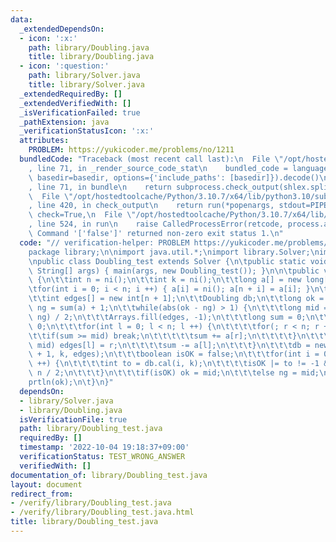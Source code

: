 ```yaml
---
data:
  _extendedDependsOn:
  - icon: ':x:'
    path: library/Doubling.java
    title: library/Doubling.java
  - icon: ':question:'
    path: library/Solver.java
    title: library/Solver.java
  _extendedRequiredBy: []
  _extendedVerifiedWith: []
  _isVerificationFailed: true
  _pathExtension: java
  _verificationStatusIcon: ':x:'
  attributes:
    PROBLEM: https://yukicoder.me/problems/no/1211
  bundledCode: "Traceback (most recent call last):\n  File \"/opt/hostedtoolcache/Python/3.10.7/x64/lib/python3.10/site-packages/onlinejudge_verify/documentation/build.py\"\
    , line 71, in _render_source_code_stat\n    bundled_code = language.bundle(stat.path,\
    \ basedir=basedir, options={'include_paths': [basedir]}).decode()\n  File \"/opt/hostedtoolcache/Python/3.10.7/x64/lib/python3.10/site-packages/onlinejudge_verify/languages/user_defined.py\"\
    , line 71, in bundle\n    return subprocess.check_output(shlex.split(command))\n\
    \  File \"/opt/hostedtoolcache/Python/3.10.7/x64/lib/python3.10/subprocess.py\"\
    , line 420, in check_output\n    return run(*popenargs, stdout=PIPE, timeout=timeout,\
    \ check=True,\n  File \"/opt/hostedtoolcache/Python/3.10.7/x64/lib/python3.10/subprocess.py\"\
    , line 524, in run\n    raise CalledProcessError(retcode, process.args,\nsubprocess.CalledProcessError:\
    \ Command '['false']' returned non-zero exit status 1.\n"
  code: "// verification-helper: PROBLEM https://yukicoder.me/problems/no/1211\n\n\
    package library;\n\nimport java.util.*;\nimport library.Solver;\nimport library.Doubling;\n\
    \npublic class Doubling_test extends Solver {\n\tpublic static void main(final\
    \ String[] args) { main(args, new Doubling_test()); }\n\n\tpublic void solve()\
    \ {\n\t\tint n = ni();\n\t\tint k = ni();\n\t\tlong a[] = new long[n * 2];\n\t\
    \tfor(int i = 0; i < n; i ++) { a[i] = ni(); a[n + i] = a[i]; }\n\t\tn *= 2;\n\
    \t\tint edges[] = new int[n + 1];\n\t\tDoubling db;\n\t\tlong ok = 0;\n\t\tlong\
    \ ng = sum(a) + 1;\n\t\twhile(abs(ok - ng) > 1) {\n\t\t\tlong mid = ng + (ok -\
    \ ng) / 2;\n\t\t\tArrays.fill(edges, -1);\n\t\t\tlong sum = 0;\n\t\t\tint r =\
    \ 0;\n\t\t\tfor(int l = 0; l < n; l ++) {\n\t\t\t\tfor(; r < n; r ++) {\n\t\t\t\
    \t\tif(sum >= mid) break;\n\t\t\t\t\tsum += a[r];\n\t\t\t\t}\n\t\t\t\tif(sum >=\
    \ mid) edges[l] = r;\n\t\t\t\tsum -= a[l];\n\t\t\t}\n\t\t\tdb = new Doubling(n\
    \ + 1, k, edges);\n\t\t\tboolean isOK = false;\n\t\t\tfor(int i = 0; i < n; i\
    \ ++) {\n\t\t\t\tint to = db.cal(i, k);\n\t\t\t\tisOK |= to != -1 && to <= i +\
    \ n / 2;\n\t\t\t}\n\t\t\tif(isOK) ok = mid;\n\t\t\telse ng = mid;\n\t\t}\n\t\t\
    prtln(ok);\n\t}\n}"
  dependsOn:
  - library/Solver.java
  - library/Doubling.java
  isVerificationFile: true
  path: library/Doubling_test.java
  requiredBy: []
  timestamp: '2022-10-04 19:18:37+09:00'
  verificationStatus: TEST_WRONG_ANSWER
  verifiedWith: []
documentation_of: library/Doubling_test.java
layout: document
redirect_from:
- /verify/library/Doubling_test.java
- /verify/library/Doubling_test.java.html
title: library/Doubling_test.java
---
```

